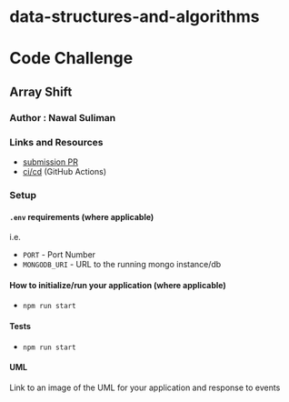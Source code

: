 # data-structures-and-algorithms

# Code Challenge 

## Array Shift 

### Author : Nawal Suliman

### Links and Resources
- [submission PR](https://github.com/401-advanced-javascript-Nawal/data-structures-and-algorithms/pull/1)
- [ci/cd](https://github.com/401-advanced-javascript-Nawal/data-structures-and-algorithms/actions?query=workflow%3A%22Node+CI%22) (GitHub Actions)

### Setup
#### `.env` requirements (where applicable)
i.e.
- `PORT` - Port Number
- `MONGODB_URI` - URL to the running mongo instance/db

#### How to initialize/run your application (where applicable)
- `npm run start`

#### Tests
- `npm run start`

#### UML
Link to an image of the UML for your application and response to events